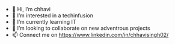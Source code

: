 - 👋 Hi, I’m chhavi
- 👀 I’m interested in a techinfusion
- 🌱 I’m currently learning IT
- 💞️ I’m looking to collaborate on new adventrous projects
- 📫 Connect me on https://www.linkedin.com/in/chhavisingh02/

<!---
singhchhavi02/singhchhavi02 is a ✨ special ✨ repository because its `README.md` (this file) appears on your GitHub profile.
You can click the Preview link to take a look at your changes.
--->
